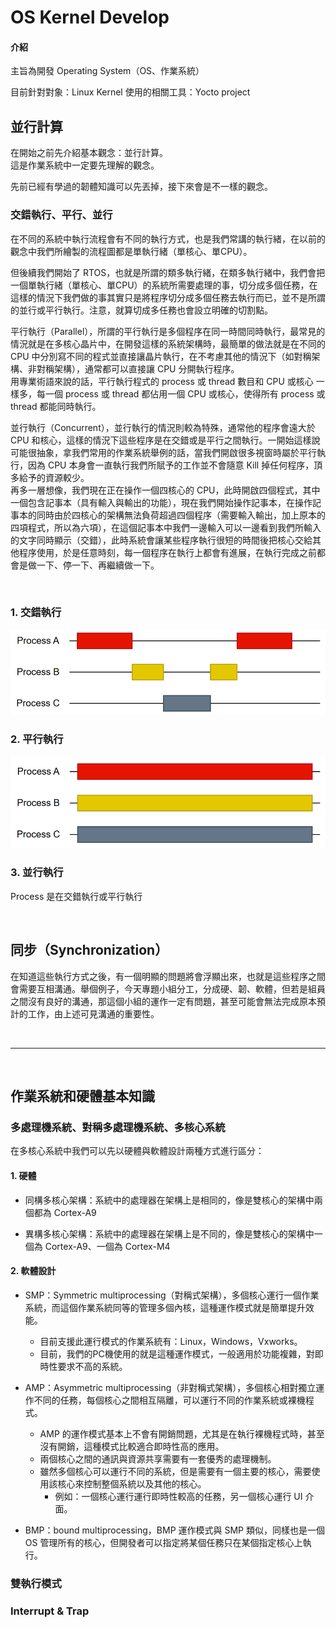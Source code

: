 # OS Kernel Develop

#### 介紹

主旨為開發 Operating System（OS、作業系統）

目前針對對象：Linux Kernel
使用的相關工具：Yocto project

## 並行計算

在開始之前先介紹基本觀念：並行計算。</br>
這是作業系統中一定要先理解的觀念。</br>

先前已經有學過的韌體知識可以先丟掉，接下來會是不一樣的觀念。</br>

### 交錯執行、平行、並行

在不同的系統中執行流程會有不同的執行方式，也是我們常講的執行緒，在以前的觀念中我們所繪製的流程圖都是單執行緒（單核心、單CPU）。</br>

但後續我們開始了 RTOS，也就是所謂的類多執行緒，在類多執行緒中，我們會把一個單執行緒（單核心、單CPU）的系統所需要處理的事，切分成多個任務，在這樣的情況下我們做的事其實只是將程序切分成多個任務去執行而已，並不是所謂的並行或平行執行。注意，就算切成多任務也會設立明確的切割點。</br>

平行執行（Parallel），所謂的平行執行是多個程序在同一時間同時執行，最常見的情況就是在多核心晶片中，在開發這樣的系統架構時，最簡單的做法就是在不同的 CPU 中分別寫不同的程式並直接讓晶片執行，在不考慮其他的情況下（如對稱架構、非對稱架構），通常都可以直接讓 CPU 分開執行程序。</br>
用專業術語來說的話，平⾏執⾏程式的 process 或 thread 數⽬和 CPU 或核⼼
⼀樣多，每⼀個 process 或 thread 都佔⽤⼀個 CPU 或核心，使得所有 process 或 thread 都能同時執⾏。</br>

並行執行（Concurrent），並行執行的情況則較為特殊，通常他的程序會遠大於 CPU 和核心，這樣的情況下這些程序是在交錯或是平行之間執行。一開始這樣說可能很抽象，拿我們常用的作業系統舉例的話，當我們開啟很多視窗時屬於平行執行，因為 CPU 本身會一直執行我們所賦予的工作並不會隨意 Kill 掉任何程序，頂多給予的資源較少。</br>
再多一層想像，我們現在正在操作一個四核心的 CPU，此時開啟四個程式，其中一個包含記事本（具有輸入與輸出的功能），現在我們開始操作記事本，在操作記事本的同時由於四核心的架構無法負荷超過四個程序（需要輸入輸出，加上原本的四項程式，所以為六項），在這個記事本中我們一邊輸入可以一邊看到我們所輸入的文字同時顯示（交錯），此時系統會讓某些程序執行很短的時間後把核心交給其他程序使用，於是任意時刻，每一個程序在執行上都會有進展，在執行完成之前都會是做一下、停一下、再繼續做一下。</br>

</br>

### 1. 交錯執行
   ![Interleaved](images/Interleaved.png) </br>
### 2. 平行執行
   ![Parallel](images/Parallel.png) </br>
### 3. 並行執行 </br>
   Process 是在交錯執⾏或平⾏執⾏ </br>

</br>

## 同步（Synchronization）

在知道這些執行方式之後，有一個明顯的問題將會浮顯出來，也就是這些程序之間會需要互相溝通。舉個例子，今天專題小組分工，分成硬、韌、軟體，但若是組員之間沒有良好的溝通，那這個小組的運作一定有問題，甚至可能會無法完成原本預計的工作，由上述可見溝通的重要性。</br>



</br>

---

</br>

## 作業系統和硬體基本知識

### 多處理機系統、對稱多處理機系統、多核心系統 

在多核心系統中我們可以先以硬體與軟體設計兩種方式進行區分：

#### 1. 硬體

* 同構多核心架構：系統中的處理器在架構上是相同的，像是雙核心的架構中兩個都為 Cortex-A9

* 異構多核心架構：系統中的處理器在架構上是不同的，像是雙核心的架構中一個為 Cortex-A9、一個為 Cortex-M4

#### 2. 軟體設計

* SMP：Symmetric multiprocessing（對稱式架構），多個核心運行一個作業系統，而這個作業系統同等的管理多個內核，這種運作模式就是簡單提升效能。
  * 目前支援此運行模式的作業系統有：Linux，Windows，Vxworks。
  * 目前，我們的PC機使用的就是這種運作模式，一般適用於功能複雜，對即時性要求不高的系統。

* AMP：Asymmetric multiprocessing（非對稱式架構），多個核心相對獨立運作不同的任務，每個核心之間相互隔離，可以運行不同的作業系統或裸機程式。
  * AMP 的運作模式基本上不會有開銷問題，尤其是在執行裸機程式時，甚至沒有開銷，這種模式比較適合即時性高的應用。
  * 兩個核心之間的通訊與資源共享需要有一套優秀的處理機制。
  * 雖然多個核心可以運行不同的系統，但是需要有一個主要的核心，需要使用該核心來控制整個系統以及其他的核心。
    * 例如：一個核心運行運行即時性較高的任務，另一個核心運行 UI 介面。

* BMP：bound multiprocessing，BMP 運作模式與 SMP 類似，同樣也是一個 OS 管理所有的核心，但開發者可以指定將某個任務只在某個指定核心上執行。

### 雙執行模式

### Interrupt & Trap


